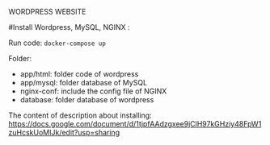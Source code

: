 WORDPRESS WEBSITE

#Install Wordpress, MySQL, NGINX :

Run code: <code>docker-compose up</code>

Folder:
- app/html: folder code of wordpress
- app/mysql: folder database of MySQL
- nginx-conf: include the config file of NGINX
- database: folder database of wordpress
 
The content of description about installing:  https://docs.google.com/document/d/1tjpfAAdzgxee9jClH97kGHziy48FpW1zuHcskUoMIJk/edit?usp=sharing

